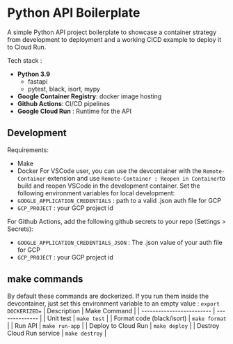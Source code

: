 # Python API Boilerplate
A simple Python API project boilerplate to showcase a container strategy from development to deployment and a working CICD example to deploy it to Cloud Run.

Tech stack :
* **Python 3.9**
  * fastapi
  * pytest, black, isort, mypy
* **Google Container Registry**: docker image hosting
* **Github Actions**: CI/CD pipelines
* **Google Cloud Run** : Runtime for the API

## Development
Requirements:
* Make
* Docker
For VSCode user, you can use the devcontainer with the `Remote-Container` extension and use `Remote-Container : Reopen in Container`to build and reopen VSCode in the development container.
Set the following environment variables for local development: 
* `GOOGLE_APPLICATION_CREDENTIALS` : path to a valid .json auth file for GCP
* `GCP_PROJECT` : your GCP project id

For Github Actions, add the following github secrets to your repo (Settings > Secrets):
* `GOOGLE_APPLICATION_CREDENTIALS_JSON` : The .json value of your auth file for GCP
* `GCP_PROJECT` : your GCP project id

## make commands
By default these commands are dockerized. If you run them inside the devcontainer, just set this environment variable to an empty value : `export DOCKERIZED=`
| Description               | Make Command   |
| ------------------------- | -------------- |
| Unit test                 | `make test`    |
| Format code (black/isort) | `make format`  |
| Run API                   | `make run-app` |
| Deploy to Cloud Run       | `make deploy`  |
| Destroy Cloud Run service | `make destroy` |